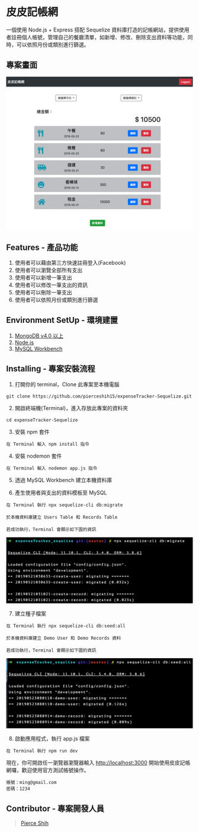 # 皮皮記帳網

一個使用 Node.js + Express 搭配 Sequelize 資料庫打造的記帳網站，提供使用者註冊個人帳號，管理自己的餐廳清單，如新增、修改、刪除支出資料等功能，同時，可以依照月份或類別進行篩選。

## 專案畫面

![image](https://github.com/pierceshih15/expenseTracker-Sequelize/blob/master/public/img/demoPage.png)

## Features - 產品功能

1. 使用者可以藉由第三方快速註冊登入(Facebook)
2. 使用者可以瀏覽全部所有支出
3. 使用者可以新增一筆支出
4. 使用者可以修改一筆支出的資訊
5. 使用者可以刪除一筆支出
6. 使用者可以依照月份或類別進行篩選

## Environment SetUp - 環境建置

1. [MongoDB v4.0 以上](https://www.mongodb.com/download-center/community)
2. [Node.js](https://nodejs.org/en/)
3. [MySQL Workbench](https://dev.mysql.com/downloads/workbench/)

## Installing - 專案安裝流程

1. 打開你的 terminal，Clone 此專案至本機電腦

```
git clone https://github.com/pierceshih15/expenseTracker-Sequelize.git
```

2. 開啟終端機(Terminal)，進入存放此專案的資料夾

```
cd expenseTracker-Sequelize
```

3. 安裝 npm 套件

```
在 Terminal 輸入 npm install 指令
```

4. 安裝 nodemon 套件

```
在 Terminal 輸入 nodemon app.js 指令
```

5. 透過 MySQL Workbench 建立本機資料庫

6. 產生使用者與支出的資料模板至 MySQL

```
在 Terminal 執行 npx sequelize-cli db:migrate

於本機資料庫建立 Users Table 和 Records Table

若成功執行，Terminal 會顯示如下圖的資訊
```

![image](https://github.com/pierceshih15/expenseTracker-Sequelize/blob/master/public/img/migrate.png)

7. 建立種子檔案

```
在 Terminal 執行 npx sequelize-cli db:seed:all

於本機資料庫建立 Demo User 和 Demo Records 資料

若成功執行，Terminal 會顯示如下圖的資訊
```

![image](https://github.com/pierceshih15/expenseTracker-Sequelize/blob/master/public/img/seeder.png)

8. 啟動應用程式，執行 app.js 檔案

```
在 Terminal 執行 npm run dev
```

現在，你可開啟任一瀏覽器瀏覽器輸入 [http://localhost:3000](http://localhost:3000)
開始使用皮皮記帳網囉，歡迎使用官方測試帳號操作。

```
帳號：ming@gmail.com
密碼：1234
```

## Contributor - 專案開發人員

> [Pierce Shih](https://github.com/pierceshih15)
